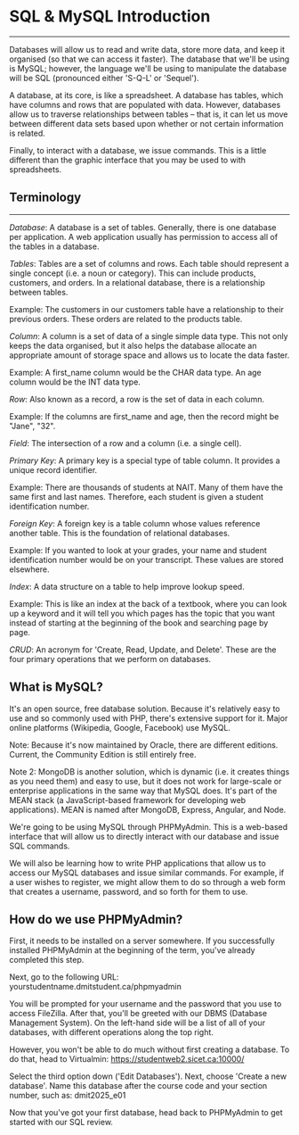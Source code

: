 # SQL & MySQL Introduction

---

Databases will allow us to read and write data, store more data, and keep it organised (so that we can access it faster). The database that we'll be using is MySQL; however, the language we'll be using to manipulate the database will be SQL (pronounced either 'S-Q-L' or 'Sequel'). 

A database, at its core, is like a spreadsheet. A database has tables, which have columns and rows that are populated with data. However, databases allow us to traverse relationships between tables – that is, it can let us move between different data sets based upon whether or not certain information is related.

Finally, to interact with a database, we issue commands. This is a little different than the graphic interface that you may be used to with spreadsheets. 


## Terminology 

---

*Database*: A database is a set of tables. Generally, there is one database per application. A web application usually has permission to access all of the tables in a database. 

*Tables*: Tables are a set of columns and rows. Each table should represent a single concept (i.e. a noun or category). This can include products, customers, and orders. In a relational database, there is a relationship between tables. 

Example: The customers in our customers table have a relationship to their previous orders. These orders are related to the products table. 

*Column*: A column is a set of data of a single simple data type. This not only keeps the data organised, but it also helps the database allocate an appropriate amount of storage space and allows us to locate the data faster.

Example: A first_name column would be the CHAR data type. An age column would be the INT data type.

*Row*: Also known as a record, a row is the set of data in each column. 

Example: If the columns are first_name and age, then the record might be "Jane", "32".

*Field*: The intersection of a row and a column (i.e. a single cell).

*Primary Key*: A primary key is a special type of table column. It provides a unique record identifier. 

Example: There are thousands of students at NAIT. Many of them have the same first and last names. Therefore, each student is given a student identification number. 

*Foreign Key*: A foreign key is a table column whose values reference another table. This is the foundation of relational databases. 

Example: If you wanted to look at your grades, your name and student identification number would be on your transcript. These values are stored elsewhere. 

*Index*: A data structure on a table to help improve lookup speed. 

Example: This is like an index at the back of a textbook, where you can look up a keyword and it will tell you which pages has the topic that you want instead of starting at the beginning of the book and searching page by page.

*CRUD*: An acronym for 'Create, Read, Update, and Delete'. These are the four primary operations that we perform on databases. 


## What is MySQL?

It's an open source, free database solution. Because it's relatively easy to use and so commonly used with PHP, there's extensive support for it. Major online platforms (Wikipedia, Google, Facebook) use MySQL.

Note: Because it's now maintained by Oracle, there are different editions. Current, the Community Edition is still entirely free. 

Note 2: MongoDB is another solution, which is dynamic (i.e. it creates things as you need them) and easy to use, but it does not work for large-scale or enterprise applications in the same way that MySQL does. It's part of the MEAN stack (a JavaScript-based framework for developing web applications). MEAN is named after MongoDB, Express, Angular, and Node.

We're going to be using MySQL through PHPMyAdmin. This is a web-based interface that will allow us to directly interact with our database and issue SQL commands. 

We will also be learning how to write PHP applications that allow us to access our MySQL databases and issue similar commands. For example, if a user wishes to register, we might allow them to do so through a web form that creates a username, password, and so forth for them to use. 


## How do we use PHPMyAdmin?

First, it needs to be installed on a server somewhere. If you successfully installed PHPMyAdmin at the beginning of the term, you've already completed this step.

Next, go to the following URL: yourstudentname.dmitstudent.ca/phpmyadmin

You will be prompted for your username and the password that you use to access FileZilla. After that, you'll be greeted with our DBMS (Database Management System). On the left-hand side will be a list of all of your databases, with different operations along the top right.

However, you won't be able to do much without first creating a database. To do that, head to Virtualmin: https://studentweb2.sicet.ca:10000/

Select the third option down ('Edit Databases'). Next, choose 'Create a new database'. Name this database after the course code and your section number, such as: dmit2025_e01

Now that you've got your first database, head back to PHPMyAdmin to get started with our SQL review.